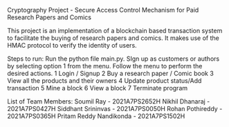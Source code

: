 Cryptography Project - Secure Access Control Mechanism for Paid Research Papers and Comics

This project is an implementation of a blockchain based transaction system to facilitate the buying of research papers and comics.
It makes use of the HMAC protocol to verify the identity of users.

Steps to run:
Run the python file main.py.
SIgn up as customers or authors by selecting option 1 from the menu.
Follow the menu to perform the desired actions.
1 Login / Signup 
2 Buy a research paper / Comic book
3 View all the products and their owners
4 Update product status/Add transaction
5 Mine a block
6 View a block
7 Terminate program

List of Team Members:
Soumil Ray - 2021A7PS2652H
Nikhil Dhanaraj - 2021A7PS0427H
Siddhant Srininvas - 2021A7PS0050H
Rohan Pothireddy - 2021A7PS0365H
Pritam Reddy Nandikonda - 2021A7PS1502H